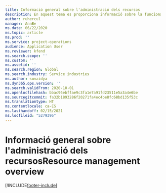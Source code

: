```yaml
---
title: Informació general sobre l'administració dels recursos
description: En aquest tema es proporciona informació sobre la funcionalitat d'administració de recursos al Dynamics 365 Project Operations.
author: ruhercul
manager: AnnBe
ms.date: 06/22/2020
ms.topic: article
ms.prod: ''
ms.service: project-operations
audience: Application User
ms.reviewer: kfend
ms.search.scope: ''
ms.custom: ''
ms.assetid: ''
ms.search.region: Global
ms.search.industry: Service industries
ms.author: suvaidya
ms.dyn365.ops.version: ''
ms.search.validFrom: 2020-10-01
ms.openlocfilehash: bbac96ebffae9c3fa1e7a91fd23511e5a3a4e6be
ms.sourcegitcommit: fa32b1893286f20271fa4ec4be8fc68bd135f53c
ms.translationtype: HT
ms.contentlocale: ca-ES
ms.lasthandoff: 02/15/2021
ms.locfileid: "5279396"
---
```

# <a name="resource-management-overview"></a><span data-ttu-id="4b4a1-103">Informació general sobre l'administració dels recursos</span><span class="sxs-lookup"><span data-stu-id="4b4a1-103">Resource management overview</span></span>


[!INCLUDE[footer-include](../includes/footer-banner.md)]